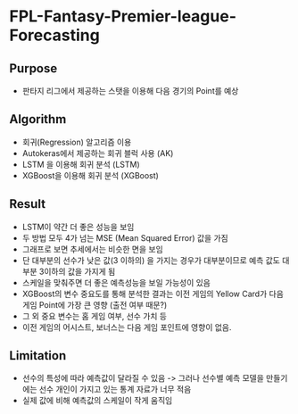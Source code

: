 # FPL-Fantasy-Premier-league-Forecasting

## Purpose

- 판타지 리그에서 제공하는 스탯을 이용해 다음 경기의 Point를 예상

## Algorithm

- 회귀(Regression) 알고리즘 이용
- Autokeras에서 제공하는 회귀 블럭 사용 (AK)
- LSTM 을 이용해 회귀 분석 (LSTM)
- XGBoost을 이용해 회귀 분석 (XGBoost)

## Result

- LSTM이 약간 더 좋은 성능을 보임
- 두 방법 모두 4가 넘는 MSE (Mean Squared Error) 값을 가짐
- 그래프로 보면 추세에서는 비슷한 면을 보임
- 단 대부분의 선수가 낮은 값(3 이하의) 을 가지는 경우가 대부분이므로 예측 값도 대부분 3이하의 값을 가지게 됨
- 스케일을 맞춰주면 더 좋은 예측성능을 보일 가능성이 있음
- XGBoost의 변수 중요도를 통해 분석한 결과는 이전 게임의 Yellow Card가 다음 게임 Point에 가장 큰 영향 (출전 여부 때문?)
- 그 외 중요 변수는 홈 게임 여부, 선수 가치 등
- 이전 게임의 어시스트, 보너스는 다음 게임 포인트에 영향이 없음.

## Limitation

- 선수의 특성에 따라 예측값이 달라질 수 있음 -> 그러나 선수별 예측 모델을 만들기에는 선수 개인이 가지고 있는 통계 자료가 너무 적음
- 실제 값에 비해 예측값의 스케일이 작게 움직임 
